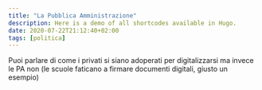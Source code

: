 ```yaml
---
title: "La Pubblica Amministrazione"
description: Here is a demo of all shortcodes available in Hugo.
date: 2020-07-22T21:12:40+02:00
tags: [politica]
---
```


Puoi parlare di come i privati si siano adoperati per digitalizzarsi ma invece le PA non (le scuole faticano a firmare documenti digitali, giusto un esempio)

